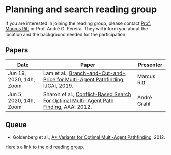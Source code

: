 # Planning and search reading group

If you are interested in joining the reading group, please contact [Prof. Marcus Ritt](http://www.inf.ufrgs.br/~mrpritt) or Prof. André G. Pereira. They will inform you about the location and the background needed for the participation.

## Papers

Date       | Paper | Presenter
-----------|-------|----------
Jun 19, 2020, 14h, Zoom | Lam et al., [Branch-and-Cut-and-Price for Multi-Agent Pathfinding](https://www.ijcai.org/Proceedings/2019/179), IJCAI, 2019. | Marcus Ritt
Jun 5, 2020, 14h, Zoom   | Sharon et al., [Conflict-Based Search For Optimal Multi-Agent Path Finding](https://www.aaai.org/ocs/index.php/AAAI/AAAI12/paper/viewPaper/5062), AAAI 2012. | André Grahl

## Queue

* Goldenberg et al., [A* Variants for Optimal Multi-Agent Pathfinding](https://www.aaai.org/ocs/index.php/WS/AAAIW12/paper/view/5233), 2012.

Here's a link to the [old reading group](old-reading.html).

